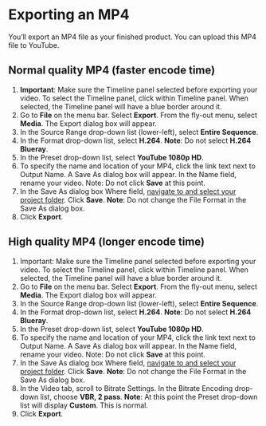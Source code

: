 # Exporting an MP4

You’ll export an MP4 file as your finished product. You can upload this MP4 file to YouTube.

## Normal quality MP4 \(faster encode time\)

1. **Important**: Make sure the Timeline panel selected before exporting your video. To select the Timeline panel, click within Timeline panel. When selected, the Timeline panel will have a blue border around it. 
2. Go to **File** on the menu bar. Select **Export**. From the fly-out menu, select **Media**. The Export dialog box will appear.
3. In the Source Range drop-down list \(lower-left\), select **Entire Sequence**.
4. In the Format drop-down list, select **H.264**. **Note**: Do not select **H.264 Blueray**.
5. In the Preset drop-down list, select **YouTube 1080p HD**.  
6. To specify the name and location of your MP4, click the link text next to Output Name. A Save As dialog box will appear. In the Name field, rename your video. Note: Do not click **Save** at this point.
7. In the Save As dialog box Where field, [navigate to and select your project folder](https://jjloomis.gitbooks.io/file-and-folder-management/content/navigating-folder-tree.html). Click **Save**. **Note**: Do not change the File Format in the Save As dialog box.
8. Click **Export**.

## High quality MP4 \(longer encode time\)

1. Important: Make sure the Timeline panel selected before exporting your video. To select the Timeline panel, click within Timeline panel. When selected, the Timeline panel will have a blue border around it. 
2. Go to **File** on the menu bar. Select **Export**. From the fly-out menu, select **Media**. The Export dialog box will appear.
3. In the Source Range drop-down list \(lower-left\), select **Entire Sequence**.
4. In the Format drop-down list, select **H.264**. **Note**: Do not select **H.264 Blueray**.
5. In the Preset drop-down list, select **YouTube 1080p HD**.  
6. To specify the name and location of your MP4, click the link text next to Output Name. A Save As dialog box will appear. In the Name field, rename your video. Note: Do not click **Save** at this point.
7. In the Save As dialog box Where field, [navigate to and select your project folder](https://jjloomis.gitbooks.io/file-and-folder-management/content/navigating-folder-tree.html). Click **Save**. **Note**: Do not change the File Format in the Save As dialog box.
8. In the Video tab, scroll to Bitrate Settings. In the Bitrate Encoding drop-down list, choose **VBR, 2 pass**. **Note**: At this point the Preset drop-down list will display **Custom**. This is normal.
9. Click **Export**.

